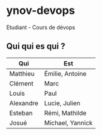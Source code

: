 # ynov-devops
Etudiant - Cours de dévops

## Qui qui es qui ?

| Qui      | Est            |
|----------|----------------|
|Matthieu  |Émilie, Antoine |
|Clément   |Marc            |
|Louis     |Paul            |
|Alexandre |Lucie, Julien   |
|Esteban   |Rémi, Mathilde  |
|Josué     |Michael, Yannick|
